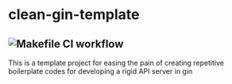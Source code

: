 # clean-gin-template

![Makefile CI workflow](https://github.com/gain620/clean-gin-template/actions/workflows/make-ci.yaml/badge.svg)
---
This is a template project for easing the pain of creating repetitive boilerplate codes for developing a rigid API server in gin
